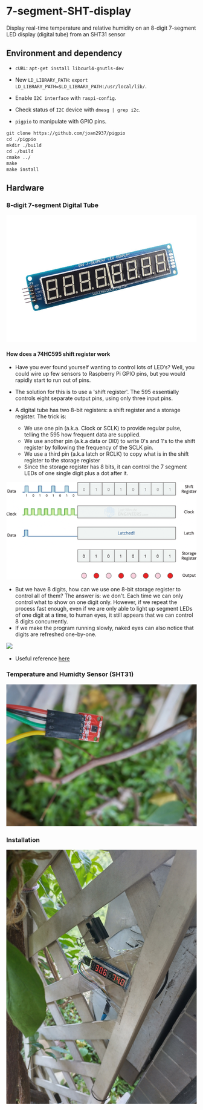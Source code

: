 # 7-segment-SHT-display

Display real-time temperature and relative humidity on an 8-digit 7-segment LED display (digital tube) from an SHT31 sensor

## Environment and dependency

* `cURL`: `apt-get install libcurl4-gnutls-dev`

* New `LD_LIBRARY_PATH`: `export LD_LIBRARY_PATH=$LD_LIBRARY_PATH:/usr/local/lib/`.

* Enable `I2C interface` with `raspi-config`.

* Check status of `I2C` device with `dmesg | grep i2c`.

* `pigpio` to manipulate with GPIO pins.

```
git clone https://github.com/joan2937/pigpio
cd ./pigpio
mkdir ./build
cd ./build
cmake ../
make
make install
```

## Hardware

### 8-digit 7-segment Digital Tube
<img src="./assets/7seg-digital-tube.jpg"></img>

#### How does a 74HC595 shift register work

* Have you ever found yourself wanting to control lots of LED’s? Well, you could
wire up few sensors to Raspberry Pi GPIO pins, but you would rapidly start to run out of pins.

* The solution for this is to use a 'shift register'. The 595 essentially controls eight separate
output pins, using only three input pins. 

* A digital tube has two 8-bit registers: a shift register and a storage register. The trick is:
  * We use one pin (a.k.a. Clock or SCLK) to provide regular pulse, telling the 595 how frequent
data are supplied.
  * We use another pin (a.k.a data or DI0) to write 0's and 1's to the shift register by following the frequency
of the SCLK pin.
  * We use a third pin (a.k.a latch or RCLK) to copy what is in the shift register to the storage register
  * Since the storage register has 8 bits, it can control the 7 segment LEDs of one single digit plus a dot after it.

<img src="./assets/how-does-74hc595-shift-register-work.gif"></img>

* But we have 8 digits, how can we use one 8-bit storage register to control all of them? The answer is: we don't.
Each time we can only control what to show on one digit only. However, if we repeat the process fast enough, even if
we are only able to light up segment LEDs of one digit at a time, to human eyes, it still appears that we
can control 8 digits concurrently.
* If we make the program running slowly, naked eyes can also notice that digits are refreshed one-by-one.

<img src="./assets/low-refresh-rate.gif"></img>

* Useful reference [here](https://lastminuteengineers.com/74hc595-shift-register-arduino-tutorial/)

### Temperature and Humidty Sensor (SHT31)
<img src="./assets/temp-humidity-sensor.jpg"></img>

### Installation
<img src="./assets/installation.jpg"></img>